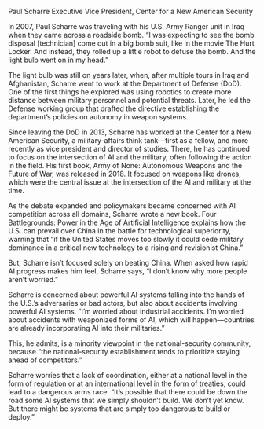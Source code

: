 Paul Scharre
Executive Vice President, Center for a New American Security

In 2007, Paul Scharre was traveling with his U.S. Army Ranger unit in Iraq when they came across a roadside bomb. “​​I was expecting to see the bomb disposal [technician] come out in a big bomb suit, like in the movie The Hurt Locker. And instead, they rolled up a little robot to defuse the bomb. And the light bulb went on in my head.”

The light bulb was still on years later, when, after multiple tours in Iraq and Afghanistan, Scharre went to work at the Department of Defense (DoD). One of the first things he explored was using robotics to create more distance between military personnel and potential threats. Later, he led the Defense working group that drafted the directive establishing the department’s policies on autonomy in weapon systems.

Since leaving the DoD in 2013, Scharre has worked at the Center for a New American Security, a military-affairs think tank—first as a fellow, and more recently as vice president and director of studies. There, he has continued to focus on the intersection of AI and the military, often following the action in the field. His first book, Army of None: Autonomous Weapons and the Future of War, was released in 2018. It focused on weapons like drones, which were the central issue at the intersection of the AI and military at the time.

As the debate expanded and policymakers became concerned with AI competition across all domains, Scharre wrote a new book. Four Battlegrounds: Power in the Age of Artificial Intelligence explains how the U.S. can prevail over China in the battle for technological superiority, warning that “if the United States moves too slowly it could cede military dominance in a critical new technology to a rising and revisionist China.”

But, Scharre isn’t focused solely on beating China. When asked how rapid AI progress makes him feel, Scharre says, “I don’t know why more people aren’t worried.”

Scharre is concerned about powerful AI systems falling into the hands of the U.S.’s adversaries or bad actors, but also about accidents involving powerful AI systems. “I’m worried about industrial accidents. I’m worried about accidents with weaponized forms of AI, which will happen—countries are already incorporating AI into their militaries.”

This, he admits, is a minority viewpoint in the national-security community, because “the national-security establishment tends to prioritize staying ahead of competitors.”

Scharre worries that a lack of coordination, either at a national level in the form of regulation or at an international level in the form of treaties, could lead to a dangerous arms race. “It’s possible that there could be down the road some AI systems that we simply shouldn’t build. We don’t yet know. But there might be systems that are simply too dangerous to build or deploy.”